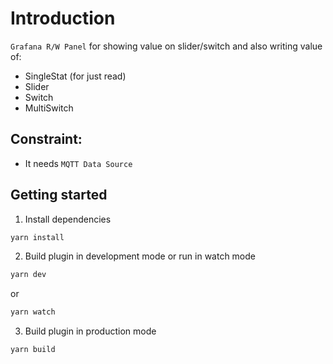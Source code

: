 # Introduction

`Grafana R/W Panel` for showing value on slider/switch and also writing value of:

- SingleStat (for just read)
- Slider
- Switch
- MultiSwitch

## Constraint:

- It needs `MQTT Data Source`

## Getting started

1. Install dependencies

```BASH
yarn install
```

2. Build plugin in development mode or run in watch mode

```BASH
yarn dev
```

or

```BASH
yarn watch
```

3. Build plugin in production mode

```BASH
yarn build
```

